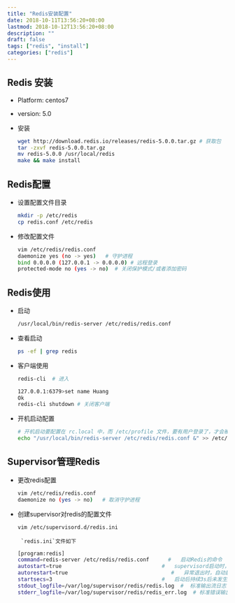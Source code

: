 ```yaml
---
title: "Redis安装配置"
date: 2018-10-11T13:56:20+08:00
lastmod: 2018-10-12T13:56:20+08:00
description: ""
draft: false
tags: ["redis", "install"]
categories: ["redis"]
---
```



## Redis 安装
* Platform: centos7

* version: 5.0

* 安装

  ```bash
  wget http://download.redis.io/releases/redis-5.0.0.tar.gz # 获取包
  tar -zxvf redis-5.0.0.tar.gz
  mv redis-5.0.0 /usr/local/redis
  make && make install
  ```

## Redis配置
* 设置配置文件目录

  ```bash
  mkdir -p /etc/redis
  cp redis.conf /etc/redis
  ```

* 修改配置文件

  ```bash
  vim /etc/redis/redis.conf
  daemonize yes (no -> yes)   # 守护进程
  bind 0.0.0.0 (127.0.0.1 -> 0.0.0.0) # 远程登录
  protected-mode no (yes -> no)  # 关闭保护模式/或者添加密码
  ```

## Redis使用
* 启动

  ```bash
  /usr/local/bin/redis-server /etc/redis/redis.conf
  ```

* 查看启动

  ```bash
  ps -ef | grep redis
  ```

* 客户端使用

  ```bash
  redis-cli  # 进入
  
  127.0.0.1:6379>set name Huang
  Ok
  redis-cli shutdown # 关闭客户端
  ```

* 开机启动配置

  ```bash
  # 开机启动要配置在 rc.local 中，而 /etc/profile 文件，要有用户登录了，才会被执行。
  echo "/usr/local/bin/redis-server /etc/redis/redis.conf &" >> /etc/rc.local
  ```

  

## Supervisor管理Redis

* 更改redis配置

  ```bash
  vim /etc/redis/redis.conf
  daemonize no (yes -> no)   # 取消守护进程
  ```

* 创建supervisor对redis的配置文件

    ```bash
  vim /etc/supervisord.d/redis.ini
  ```
	
       `redis.ini`文件如下
  
    ```bash
    [program:redis]
	command=redis-server /etc/redis/redis.conf	 	#	启动Redis的命令
	autostart=true							  	  #	  supervisord启动时，该程序也启动
	autorestart=true                                 #   异常退出时，自动启动
	startsecs=3								      #   启动后持续3s后未发生异常，才表示启动成功						
	stdout_logfile=/var/log/supervisor/redis/redis.log  #  标准输出流日志
	stderr_logfile=/var/log/supervisor/redis/redis_err.log	# 标准错误输出流日志
	```
